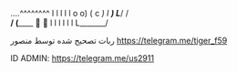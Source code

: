 ﻿....^^^^^^^^
    l             l 
    l             l 
    l       o  o)
  ( c           _)
    l      ___)
    L____/
  /       __\
/          (______ 👑   👑 
l                l 
l                l 
l                l 
L_______/

     
ربات تصحیح شده توسط منصور
https://telegram.me/tiger_f59

ID ADMIN: https://telegram.me/us2911